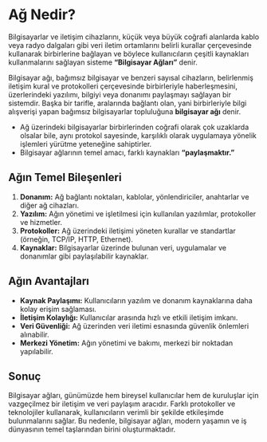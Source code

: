 # Ağ Nedir?

Bilgisayarlar ve iletişim cihazlarını, küçük veya büyük coğrafi alanlarda kablo veya radyo dalgaları gibi veri iletim ortamlarını belirli kurallar çerçevesinde kullanarak birbirlerine bağlayan ve böylece kullanıcıların çeşitli kaynakları kullanmalarını sağlayan sisteme **“Bilgisayar Ağları”** denir.

Bilgisayar ağı, bağımsız bilgisayar ve benzeri sayısal cihazların, belirlenmiş iletişim kural ve protokolleri çerçevesinde birbirleriyle haberleşmesini, üzerlerindeki yazılımı, bilgiyi veya donanımı paylaşmayı sağlayan bir sistemdir. Başka bir tarifle, aralarında bağlantı olan, yani birbirleriyle bilgi alışverişi yapan bağımsız bilgisayarlar topluluğuna **bilgisayar ağı** denir.

- Ağ üzerindeki bilgisayarlar birbirlerinden coğrafi olarak çok uzaklarda olsalar bile, aynı protokol sayesinde, karşılıklı olarak uygulamaya yönelik işlemleri yürütme yeteneğine sahiptirler.
- Bilgisayar ağlarının temel amacı, farklı kaynakları **“paylaşmaktır.”**

## Ağın Temel Bileşenleri

1. **Donanım:** Ağ bağlantı noktaları, kablolar, yönlendiriciler, anahtarlar ve diğer ağ cihazları.
2. **Yazılım:** Ağın yönetimi ve işletilmesi için kullanılan yazılımlar, protokoller ve hizmetler.
3. **Protokoller:** Ağ üzerindeki iletişimi yöneten kurallar ve standartlar (örneğin, TCP/IP, HTTP, Ethernet).
4. **Kaynaklar:** Bilgisayarlar üzerinde bulunan veri, uygulamalar ve donanımlar gibi paylaşılabilir kaynaklar.

## Ağın Avantajları

- **Kaynak Paylaşımı:** Kullanıcıların yazılım ve donanım kaynaklarına daha kolay erişim sağlaması.
- **İletişim Kolaylığı:** Kullanıcılar arasında hızlı ve etkili iletişim imkanı.
- **Veri Güvenliği:** Ağ üzerinden veri iletimi esnasında güvenlik önlemleri alınabilir.
- **Merkezi Yönetim:** Ağın yönetimi ve bakımı, merkezi bir noktadan yapılabilir.

## Sonuç

Bilgisayar ağları, günümüzde hem bireysel kullanıcılar hem de kuruluşlar için vazgeçilmez bir iletişim ve veri paylaşım aracıdır. Farklı protokoller ve teknolojiler kullanarak, kullanıcıların verimli bir şekilde etkileşimde bulunmalarını sağlar. Bu nedenle, bilgisayar ağları, modern yaşamın ve iş dünyasının temel taşlarından birini oluşturmaktadır.
